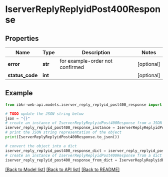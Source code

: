 # IserverReplyReplyidPost400Response


## Properties

Name | Type | Description | Notes
------------ | ------------- | ------------- | -------------
**error** | **str** | for example-order not confirmed | [optional] 
**status_code** | **int** |  | [optional] 

## Example

```python
from ibkr-web-api.models.iserver_reply_replyid_post400_response import IserverReplyReplyidPost400Response

# TODO update the JSON string below
json = "{}"
# create an instance of IserverReplyReplyidPost400Response from a JSON string
iserver_reply_replyid_post400_response_instance = IserverReplyReplyidPost400Response.from_json(json)
# print the JSON string representation of the object
print(IserverReplyReplyidPost400Response.to_json())

# convert the object into a dict
iserver_reply_replyid_post400_response_dict = iserver_reply_replyid_post400_response_instance.to_dict()
# create an instance of IserverReplyReplyidPost400Response from a dict
iserver_reply_replyid_post400_response_from_dict = IserverReplyReplyidPost400Response.from_dict(iserver_reply_replyid_post400_response_dict)
```
[[Back to Model list]](../README.md#documentation-for-models) [[Back to API list]](../README.md#documentation-for-api-endpoints) [[Back to README]](../README.md)


